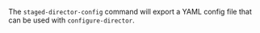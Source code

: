 The `staged-director-config` command will export a YAML config file that can be used with `configure-director`.